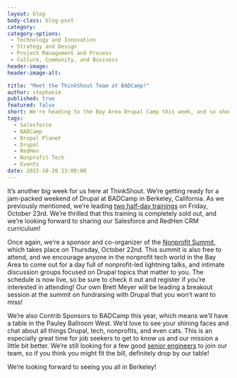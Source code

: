 ```yaml
---
layout: blog
body-class: blog-post
category:
category-options:
 - Technology and Innovation
 - Strategy and Design
 - Project Management and Process
 - Culture, Community, and Business
header-image:
header-image-alt:

title: "Meet the ThinkShout Team at BADCamp!"
author: stephanie
published: true
featured: false
short: We're heading to the Bay Area Drupal Camp this week, and so should you!
tags: 
  - Salesforce
  - BADCamp
  - Drupal Planet
  - Drupal
  - RedHen
  - Nonprofit Tech
  - Events
date: 2015-10-20 13:00:00
---
```


It’s another big week for us here at ThinkShout. We’re getting ready for a jam-packed weekend of Drupal at BADCamp in Berkeley, California. As we previously mentioned, we’re leading [two half-day trainings](http://thinkshout.com/blog/2015/09/badcamp-trainings-redhen-salesforce/) on Friday, October 23rd. We’re thrilled that this training is completely sold out, and we’re looking forward to sharing our Salesforce and RedHen CRM curriculum!

Once again, we’re a sponsor and co-organizer of the [Nonprofit Summit](https://2015.badcamp.net/event/summit/non-profit-summit), which takes place on Thursday, October 22nd. This summit is also free to attend, and we encourage anyone in the nonprofit tech world in the Bay Area to come out for a day full of nonprofit-led lightning talks, and intimate discussion groups focused on Drupal topics that matter to you. The schedule is now live, so be sure to check it out and register if you’re interested in attending! Our own Brett Meyer will be leading a breakout session at the summit on fundraising with Drupal that you won’t want to miss!

We’re also Contrib Sponsors to BADCamp this year, which means we’ll have a table in the Pauley Ballroom West. We’d love to see your shining faces and chat about all things Drupal, tech, nonprofits, and even cats. This is an especially great time for job seekers to get to know us and our mission a little bit better. We’re still looking for a few good [senior engineers](http://thinkshout.com/careers/) to join our team, so if you think you might fit the bill, definitely drop by our table!	

We’re looking forward to seeing you all in Berkeley! 
